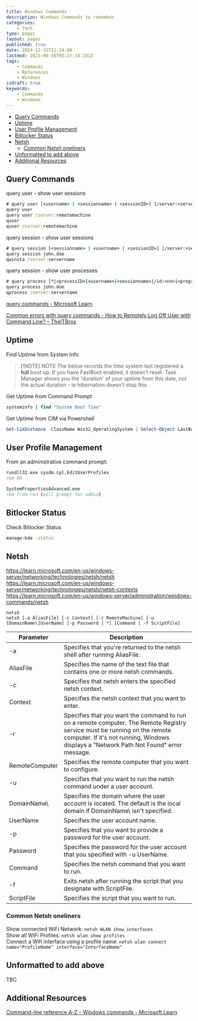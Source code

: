 ```yaml
---
title: Windows Commands
description: Windows Commands to remember
categories:
    - Tech
type: pages
layout: pages
published: true
date: 2024-12-31T11:24:00
lastmod: 2025-06-16T05:17:14.151Z
tags:
    - Commands
    - References
    - Windows
isdraft: true
keywords:
    - Commands
    - Windows
---
```



<!--- cSpell:disable --->
* [Query Commands](#query-commands)
* [Uptime](#uptime)
* [User Profile Management](#user-profile-management)
* [Bitlocker Status](#bitlocker-status)
* [Netsh](#netsh)
  * [Common Netsh oneliners](#common-netsh-oneliners)
* [Unformatted to add above](#unformatted-to-add-above)
* [Additional Resources](#additional-resources)
<!--- cSpell:enable --->

## Query Commands

query user - show user sessions

```bat
# query user [<username> | <sessionname> | <sessionID>] [/server:<servername>]
query user
query user /server:remotemachine
quser
quser /server:remotemachine
```

query session - show user sessions

```bat
# query session [<sessionname> | <username> | <sessionID>] [/server:<servername>] [/mode] [/flow] [/connect] [/counter]
query session john.doe
qwinsta /server:servername
```

query session - show user processes

```bat
# query process [*|<processID>|<username>|<sessionname>|/id:<nn>|<programname>] [/server:<servername>]
query process john.doe
qprocess /server:servername
```

[query commands - Microsoft Learn](https://learn.microsoft.com/en-au/windows-server/administration/windows-commands/query)

[Common errors with query commands - How to Remotely Log Off User with Command Line? – TheITBros](https://theitbros.com/remotely-log-off-user-with-cmd/#:~:text=Possible%20errors%20when%20executing%20the%20logoff%20command%3A)

## Uptime

Find Uptime from System Info

> [!NOTE] NOTE
> The below records the time system last registered a **full** boot up.
> If you have FastBoot enabled, it doesn't reset.
> Task Manager shows you the 'duration' of your uptime from this date, not the actual duration - ie hibernation doesn't stop this

Get Uptime from Command Prompt

```bat
systeminfo | find "System Boot Time"
```

Get Uptime from CIM via Powershell

```powershell
Get-CimInstance -ClassName Win32_OperatingSystem | Select-Object LastBootUpTime
```

## User Profile Management

From an administrative command prompt:

```bat
rundll32.exe sysdm.cpl,EditUserProfiles
rem OR

SystemPropertiesAdvanced.exe
rem from run (will prompt for admin)
```

## Bitlocker Status

Check Bitlocker Status

```bat
manage-bde -status
```

## Netsh

<https://learn.microsoft.com/en-us/windows-server/networking/technologies/netsh/netsh>\
<https://learn.microsoft.com/en-us/windows-server/networking/technologies/netsh/netsh-contexts>\
<https://learn.microsoft.com/en-us/windows-server/administration/windows-commands/netsh>

```text
netsh
netsh [-a AliasFile] [-c Context] [-r RemoteMachine] [-u [DomainName\]UserName] [-p Password | *] [Command | -f ScriptFile]
```

|Parameter|Description|
|-|-|
|-a|Specifies that you're returned to the netsh shell after running AliasFile.|
|AliasFile|Specifies the name of the text file that contains one or more netsh commands.|
|-c|Specifies that netsh enters the specified netsh context.|
|Context|Specifies the netsh context that you want to enter.|
|-r|Specifies that you want the command to run on a remote computer. The Remote Registry service must be running on the remote computer. If it's not running, Windows displays a "Network Path Not Found" error message.|
|RemoteComputer|Specifies the remote computer that you want to configure.|
|-u|Specifies that you want to run the netsh command under a user account.|
|DomainName\\ |Specifies the domain where the user account is located. The default is the local domain if DomainName\ isn't specified.|
|UserName|Specifies the user account name.|
|-p|Specifies that you want to provide a password for the user account.|
|Password|Specifies the password for the user account that you specified with -u UserName.|
|Command|Specifies the netsh command that you want to run.|
|-f|Exits netsh after running the script that you designate with ScriptFile.|
|ScriptFile|Specifies the script that you want to run.|

### Common Netsh oneliners

Show connected WiFi Network: `netsh WLAN show interfaces`\
Show all WiFi Profiles: `netsh wlan show profiles`\
Connect a Wifi interface using a profile name: `netsh wlan connect name="ProfileName" interface="InterfaceName"`

## Unformatted to add above

TBC

## Additional Resources

[Command-line reference A-Z - Windows commands - Microsoft Learn](https://learn.microsoft.com/en-au/windows-server/administration/windows-commands/windows-commands#command-line-reference-a-z)
